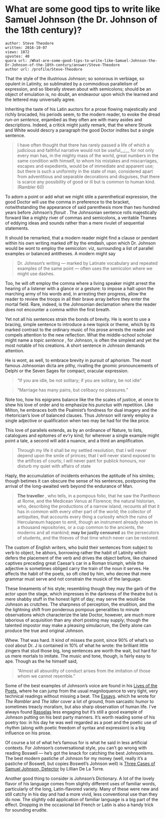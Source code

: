 # What are some good tips to write like Samuel Johnson (the Dr. Johnson of the 18th century)?

	author: Steve Theodore
	written: 2016-10-07
	views: 1872
	upvotes: 40
	quora url: /What-are-some-good-tips-to-write-like-Samuel-Johnson-the-Dr-Johnson-of-the-18th-century/answer/Steve-Theodore
	author url: /profile/Steve-Theodore


That the style of the illustrious Johnson; so sonorous in verbiage, so opulent in Latinity, so sublimated by a commodious parallelism of expression, and so liberally strewn about with semicolons; should be an object of emulation is, no doubt, an endeavour upon which the learned and the lettered may universally agree.

Inheriting the taste of his Latin auctors for a prose flowing majestically and richly brocaded, his periods seem, to the modern reader, to evoke the dread _run-on sentence,_ enjambed as they often are with many asides and descriptions. Indeed, a critick might justly remark, that the where Strunk and White would descry a paragraph the good Doctor indites but a single sentence.

> I have often thought that there has rarely passed a life of which a judicious and faithful narrative would not be useful__;__  for not only every man has, in the mighty mass of the world, great numbers in the same condition with himself, to whom his mistakes and miscarriages, escapes and expedients, would be of immediate and apparent use; but there is such a uniformity in the state of man, considered apart from adventitious and separable decorations and disguises, that there is scarce any possibility of good or ill but is common to human kind. (Rambler 60)

To adorn a point or add what we might stile a parenthetical expression, the good Doctor will use the comma in preference to the bracket, notwithstanding the appearance of said parenthesis more than two hundred years before Johnson’s _floruit_ . The Johnsonian sentence rolls majestically forward like a mighty river of commas and semicolons, a veritable Thames of eddying ideas and sounds rather than a mere rivulet of sequential statements.

It should be remarked, that a modern reader might find a clause or pendant within his own writing marked off by the emdash, upon which Dr. Johnson would be wont to employ the semicolon: viz, surrounding a list of parallel examples or balanced antitheses. A modern might say

> Dr. Johnson’s writing — marked by Latinate vocabulary and repeated examples of the same point — often uses the semicolon where we might use dashes.

Too, he will oft employ the comma where a living speaker might arrest the hearing of a listener with a glance or a gesture: to impose a halt upon the marching army of his words and, in arresting their progress, allow the reader to review the troops in all their brave array before they enter the mortal field. Rare, indeed, is the Johnsonian declamation where the reader does not encounter a comma within the first breath.

Yet not all his sentences strain the bonds of brevity. He is wont to use a bracing, simple sentence to introduce a new topick or theme, which by its marked contrast to the ordinary music of his prose arrests the reader and compels attention to the new reflection. What the middle-school scholar might name a _topic sentence_ , for Johnson, is often the simplest and yet the most notable of his creations. A short sentence in Johnson demands attention.

He is wont, as well, to embrace brevity in pursuit of aphorism. The most famous Johnsonian dicta are pithy, rivalling the gnomic pronouncements of Delphi or the Seven Sages for compact, oracular expression.

> “If you are idle, be not solitary; if you are solitary, be not idle”

> “Marriage has many pains, but celibacy no pleasures.”

Note too, how his epigrams balance like the the scales of justice, at once to shew his love of order and to emphasize his _punctus_ with repetition. Like Milton, he embraces both the Psalmist’s fondness for dual imagery and the rhetorician’s love of balanced clauses. Thus Johnson will rarely employ a single adjective or qualification when two may be had for the like price.

This love of parallels extends, as by an ordinance of Nature, to lists, catalogues and epitomes of ev’ry kind; for wherever a single example might point a tale, a second will add a nuance, and a third an amplification.

> Through my life it shall be my settled resolution, that I will never depend upon the smile of princes; that I will never stand exposed to the artifices of courts; I will never pant for publick honours, nor disturb my quiet with affairs of state

Haply, the accumulation of incidents enhances the aptitude of his similes; though betimes it can obscure the sense of his sentences, postponing the arrival of the long-awaited verb beyond the endurance of Man.

> __The traveller__ , who tells, in a pompous folio, that he saw the Pantheon at Rome, and the Medicean Venus at Florence; the natural historian, who, describing the productions of a narrow island, recounts all that it has in common with every other part of the world; the collector of antiquities, that accounts every thing a curiosity which the ruins of Herculaneum happen to emit, though an instrument already shown in a thousand repositories, or a cup common to the ancients, the moderns and all mankind; __may be justly censured__  as the persecutors of students, and the thieves of that time which never can be restored.

The custom of English writers, who build their sentences from subject to verb to object, he abhors, borrowing rather the habit of Latinity which defers the placement of the verb and drives the object before, like chained captives preceding great Caesar’s car in a Roman triumph, while the adjective is sometimes obliged carry the train of the noun it serves. He affects the habit of the poets, so oft cited by him, who decree that mere grammar must serve and not constrain the musick of the language.

These lineaments of his style; resembling though they may the garb of the actor upon the stage, which impresses in the darkness of the theatre but is mere shabby stuff in the honest light of day; may serve the would-be Johnson as crutches. The sharpness of perception, the erudition, and the the lightning shift from ponderous pompous generalities to minute observations which characterize the late Doctor, however, are much more laborious of acquisition than any short posting may supply; though the talented impostor may make a pleasing simulacrum, the Deity alone can produce the true and original Johnson.



Whew. That was hard. It kind of misses the point, since 90% of what’s so cool about Dr. J is contained in 10% of what he wrote: the brilliant little zingers that stud those big, long sentences are worth the wait, but hard for us mere mortals to imitate. The music and tone, though, is fairly easy to ape. Though as the he himself said,

> “Almost all absurdity of conduct arises from the imitation of those whom we cannot resemble.”

Some of the best examples of Johnson’s voice are found in his [Lives of the Poets](https://www.poetryfoundation.org/resources/learning/essays/detail/69382), where he can jump from the usual magniloquence to very tight, very technical readings without missing a beat. The [Essays](http://www.johnsonessays.com/). which he wrote for _The Rambler_  and _The Idler_  cover a lot of ground, from sarcastic humor to sometimes treacly moralism, but also sharp observation of human life. I’ve always found [Rasselas](https://andromeda.rutgers.edu/~jlynch/Texts/rasselas.html) less engaging but it’s still a good example of Johnson putting on his best party manners. It’s worth reading some of his poetry too: in his day he was well regarded as a poet and the poetic use of rhythm (along with poetic freedom of syntax and expression) is a big influence on his prose.

Of course a lot of what he’s famous for is what he said in less artificial contexts. For Johnson’s conversational style, you can’t go wrong with reading Boswell — he’s got the knack for catching the best Johnsonisms. The best modern pastiche of Johnson for my money (well, really it’s a pastiche of Boswell, but copies Boswell’s Johnson well) is [Three Cases of Samuel Johnson, Detector](http://amzn.to/2dS7Yqv) by Lillian De La Torre.

Another good thing to consider is Johnson’s Dictionary. A lot of the lovely flavor of his language comes from slightly different uses of familiar words, particularly of the long, Latin-flavored variety. Many of these were new and still catchy in his day and had a more vivid, less conventional use than they do now. The slightly odd application of familiar language is a big part of the effect. Dropping in the occasional bit French or Latin is also a handy trick for sounding erudite.

